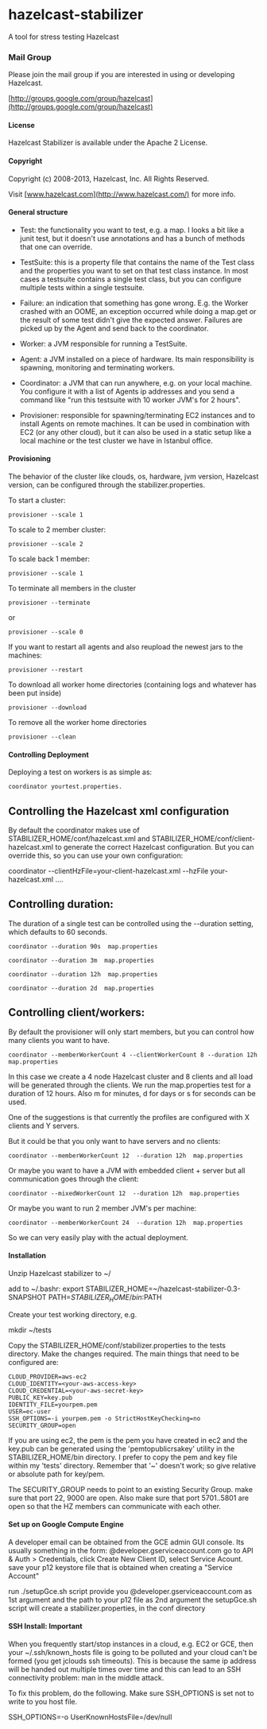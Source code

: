 hazelcast-stabilizer
===========================

A tool for stress testing Hazelcast

### Mail Group

Please join the mail group if you are interested in using or developing Hazelcast.

[http://groups.google.com/group/hazelcast](http://groups.google.com/group/hazelcast)

#### License

Hazelcast Stabilizer is available under the Apache 2 License.

#### Copyright

Copyright (c) 2008-2013, Hazelcast, Inc. All Rights Reserved.

Visit [www.hazelcast.com](http://www.hazelcast.com/) for more info.


#### General structure

* Test: the functionality you want to test, e.g. a map. I looks a bit like a junit test, but it doesn't use annotations
and has a bunch of methods that one can override.

* TestSuite: this is a property file that contains the name of the Test class and the properties you want to set on that
test class instance. In most cases a testsuite contains a single test class, but you can configure multiple tests within
a single testsuite.

* Failure: an indication that something has gone wrong. E.g. the Worker crashed with an OOME, an exception occurred
while doing a map.get or the result of some test didn't give the expected answer. Failures are picked up by the Agent
and send back to the coordinator.

* Worker: a JVM responsible for running a TestSuite.

* Agent: a JVM installed on a piece of hardware. Its main responsibility is spawning, monitoring and terminating workers.

* Coordinator: a JVM that can run anywhere, e.g. on your local machine. You configure it with a list of Agents ip addresses
and you send a command like "run this testsuite with 10 worker JVM's for 2 hours".

* Provisioner: responsible for spawning/terminating EC2 instances and to install Agents on remote machines. It can be used
in combination with EC2 (or any other cloud), but it can also be used in a static setup like a local machine or the
test cluster we have in Istanbul office.

#### Provisioning

The behavior of the cluster like clouds, os, hardware, jvm version, Hazelcast version, can be configured through the
stabilizer.properties.

To start a cluster:

```
provisioner --scale 1
```

To scale to 2 member cluster:

```
provisioner --scale 2
```

To scale back 1 member:

```
provisioner --scale 1
```

To terminate all members in the cluster

```
provisioner --terminate
```

or

```
provisioner --scale 0
```

If you want to restart all agents and also reupload the newest jars to the machines:

```
provisioner --restart
```

To download all worker home directories (containing logs and whatever has been put inside)

```
provisioner --download
```

To remove all the worker home directories

```
provisioner --clean
```

#### Controlling Deployment

Deploying a test on workers is as simple as:

```
coordinator yourtest.properties.
```

## Controlling the Hazelcast xml configuration

By default the coordinator makes use of STABILIZER_HOME/conf/hazelcast.xml and STABILIZER_HOME/conf/client-hazelcast.xml
to generate the correct Hazelcast configuration. But you can override this, so you can use your own configuration:

coordinator --clientHzFile=your-client-hazelcast.xml --hzFile your-hazelcast.xml ....


## Controlling duration:
The duration of a single test can be controlled using the --duration setting, which defaults to 60 seconds.

```
coordinator --duration 90s  map.properties
```

```
coordinator --duration 3m  map.properties
```

```
coordinator --duration 12h  map.properties
```

```
coordinator --duration 2d  map.properties
```

## Controlling client/workers:

By default the provisioner will only start members, but you can control how many clients you want to have.

```
coordinator --memberWorkerCount 4 --clientWorkerCount 8 --duration 12h  map.properties
```

In this case we create a 4 node Hazelcast cluster and 8 clients and all load will be generated through the clients. We run
the map.properties test for a duration of 12 hours. Also m for minutes, d for days or s for seconds can be used.

One of the suggestions is that currently the profiles are configured with X clients and Y servers.

But it could be that you only want to have servers and no clients:

```
coordinator --memberWorkerCount 12  --duration 12h  map.properties
```

Or maybe you want to have a JVM with embedded client + server but all communication goes through the client:

```
coordinator --mixedWorkerCount 12  --duration 12h  map.properties
```

Or maybe you want to run 2 member JVM's per machine:

```
coordinator --memberWorkerCount 24  --duration 12h  map.properties
```

So we can very easily play with the actual deployment.

#### Installation

Unzip Hazelcast stabilizer to ~/

add to ~/.bashr:
export STABILIZER_HOME=~/hazelcast-stabilizer-0.3-SNAPSHOT
PATH=$STABILIZER_HOME/bin:$PATH

Create your test working directory, e.g.

mkdir ~/tests

Copy the STABILIZER_HOME/conf/stabilizer.properties to the tests directory.
Make the changes required. The main things that need to be configured are:

```
CLOUD_PROVIDER=aws-ec2
CLOUD_IDENTITY=<your-aws-access-key>
CLOUD_CREDENTIAL=<your-aws-secret-key>
PUBLIC_KEY=key.pub
IDENTITY_FILE=yourpem.pem
USER=ec-user
SSH_OPTIONS=-i yourpem.pem -o StrictHostKeyChecking=no
SECURITY_GROUP=open
```

If you are using ec2, the pem is the pem you have created in ec2 and the key.pub can be generated using the 'pemtopublicrsakey'
utility in the STABILIZER_HOME/bin directory. I prefer to copy the pem and key file within my 'tests' directory. Remember
that '~' doesn't work; so give relative or absolute path for key/pem.

The SECURITY_GROUP needs to point to an existing Security Group. make sure that port 22, 9000 are open. Also make sure that
port 5701..5801 are open so that the HZ members can communicate with each other.

#### Set up on Google Compute Engine

A developer email can be obtained from the GCE admin GUI console.
Its usually something in the form: <my account id>@developer.gserviceaccount.com
go to API & Auth > Credentials, click Create New Client ID,  select Service Acount.
save your p12 keystore file that is obtained when creating a "Service Account"

run ./setupGce.sh script provide you <my account id>@developer.gserviceaccount.com as 1st argument and the path to your p12 file as 2nd argument
the setupGce.sh script will create a stabilizer.properties, in the conf directory


#### SSH Install: Important

When you frequently start/stop instances in a cloud, e.g. EC2 or GCE, then your ~/.ssh/known_hosts file is going to be polluted
and your cloud can't be formed (you get jclouds ssh timeouts). This is because the same ip address will be handed out multiple
times over time and this can lead to an SSH connectivity problem: man in the middle attack.

To fix this problem, do the following. Make sure SSH_OPTIONS is set not to write to you host file.

SSH_OPTIONS=-o UserKnownHostsFile=/dev/null